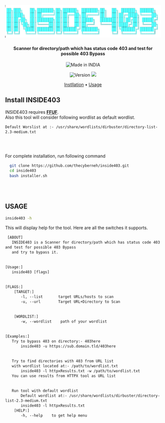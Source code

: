 <h1 align="center">
  <br>
  <a href="https://twitter.com/thecyberneho"><img src="images/inside403logoNoBg.png" alt="INSIDE403"></a>
</h1>
<h4 align="center">Scanner for directory/path which has status code 403 and test for possible 403 Bypass</h4>


<p align="center">
<a><img title="Made in INDIA" src="https://img.shields.io/badge/MADE%20IN-INDIA-SCRIPT?colorA=%23ff8100&colorB=%23017e40&colorC=%23ff0000&style=for-the-badge"></a>
</p>
<p align="center">
<a><img title="Version" src="https://img.shields.io/badge/Version-v1.0.0_dev-blue.svg"></a>
<a href="https://twitter.com/thecyberneh"><img src="https://img.shields.io/twitter/follow/thecyberneh?style=social"></a>
</p>

<p align="center">
  <a href="#install-inside403">Instllation</a> •
  <a href="#usage">Usage</a>
</p>

## Install INSIDE403
INSIDE403 requires <a href="https://github.com/ffuf/ffuf">**FFUF**<a>.<br>
Also this tool will consider following wordlist as default wordlist.
```
Default Worslist at :- /usr/share/wordlists/dirbuster/directory-list-2.3-medium.txt
```
<br>
<br>
  
For complete installation, run following command
```sh
  git clone https://github.com/thecyberneh/inside403.git
  cd inside403
  bash installer.sh
```
<br>
<br>
  
## USAGE


```sh
inside403 -h
```
This will display help for the tool. Here are all the switches it supports.
  
```console
 [ABOUT]
   INSIDE403 is a Scanner for directory/path which has status code 403 and test for possible 403 Bypass
   and try to bypass it.


[Usage:]
   inside403 [flags]


[FLAGS:]
    [TARGET:]
       -l, --list       target URLs/hosts to scan
       -u, --url        Target URL+Directory to Scan


    [WORDLIST:]
       -w, --wordlist    path of your wordlist


[Examples:]
   Try to bypass 403 on directory:- 403here
       inside403 -u https://sub.domain.tld/403here 


   Try to find directories with 403 from URL list
   with wordlist located at:- /path/to/wordlist.txt
       inside403 -l httpxResults.txt -w /path/to/wordlist.txt 
   You can use results from HTTPX tool as URL list


   Run tool with default wordlist
       Default wordlist at:- /usr/share/wordlists/dirbuster/directory-list-2.3-medium.txt
       inside403 -l httpxResults.txt 
    [HELP:]
       -h, --help    to get help menu 
```

